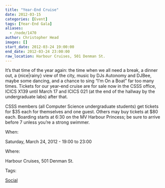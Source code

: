 ```yaml
---
title: "Year-End Cruise"
date: 2012-03-15
categories: [Event]
tags: [Year-End Gala]
aliases:
  - /node/1470
author: Christopher Head
images: []
start_date: 2012-03-24 19:00:00
end_date: 2012-03-24 23:00:00
raw_location: Harbour Cruises, 501 Denman St.
---
```


It’s that time of the year again: the time when we all need a break, a dinner out, a {nice|rainy} view of the city, music by DJs Autonomy and DJBee, maybe some dancing, and a chance to sing “I’m On a Boat” far too many times. Tickets for our year-end cruise are for sale now in the CSSS office, ICICS X139 until March 17 and ICICS 021 (at the end of the hallway by the undergraduate labs) after that.

CSSS members (all Computer Science undergraduate students) get tickets for $35 each for themselves and one guest. Others may buy tickets at $80 each. Boarding starts at 6:30 on the MV Harbour Princess; be sure to arrive before 7 unless you’re a strong swimmer.

When:

Saturday, March 24, 2012 - 19:00 to 23:00

Where:

Harbour Cruises, 501 Denman St.

Tags:

[Social](/social)
